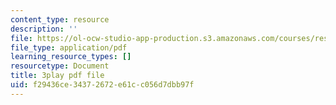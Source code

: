 ```yaml
---
content_type: resource
description: ''
file: https://ol-ocw-studio-app-production.s3.amazonaws.com/courses/res-ll-005-mathematics-of-big-data-and-machine-learning-january-iap-2020/f29436ce34372672e61cc056d7dbb97f_zNGKX-4PRsk.pdf
file_type: application/pdf
learning_resource_types: []
resourcetype: Document
title: 3play pdf file
uid: f29436ce-3437-2672-e61c-c056d7dbb97f
---
```

